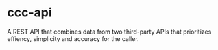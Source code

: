 # ccc-api

A REST API that combines data from two third-party APIs that prioritizes effiency, simplicity and accuracy for the caller.

